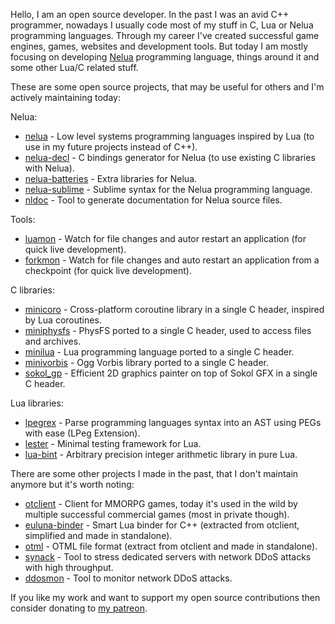 Hello, I am an open source developer. In the past I was an avid C++ programmer, nowadays I usually code most of my stuff in C, Lua or Nelua programming languages. Through my career I've created successful game engines, games, websites and development tools. But today I am mostly focusing on developing [Nelua](https://nelua.io/) programming language, things around it and some other Lua/C related stuff.

These are some open source projects, that may be useful for others and I'm actively maintaining today:

Nelua:
* [nelua](https://github.com/edubart/nelua-lang) - Low level systems programming languages inspired by Lua (to use in my future projects instead of C++).
* [nelua-decl](https://github.com/edubart/nelua-decl) - C bindings generator for Nelua (to use existing C libraries with Nelua).
* [nelua-batteries](https://github.com/edubart/nelua-batteries) - Extra libraries for Nelua.
* [nelua-sublime](https://github.com/edubart/nelua-sublime) - Sublime syntax for the Nelua programming language.
* [nldoc](https://github.com/edubart/nldoc) - Tool to generate documentation for Nelua source files.

Tools:
* [luamon](https://github.com/edubart/luamon) - Watch for file changes and autor restart an application (for quick live development).
* [forkmon](https://github.com/edubart/forkmon) - Watch for file changes and auto restart an application from a checkpoint (for quick live development).

C libraries:
* [minicoro](https://github.com/edubart/minicoro) - Cross-platform coroutine library in a single C header, inspired by Lua coroutines.
* [miniphysfs](https://github.com/edubart/miniphysfs) - PhysFS ported to a single C header, used to access files and archives.
* [minilua](https://github.com/edubart/minilua) - Lua programming language ported to a single C header.
* [minivorbis](https://github.com/edubart/minivorbis) - Ogg Vorbis library ported to a single C header.
* [sokol_gp](https://github.com/edubart/sokol_gp) - Efficient 2D graphics painter on top of Sokol GFX in a single C header.

Lua libraries:
* [lpegrex](https://github.com/edubart/lpegrex) - Parse programming languages syntax into an AST using PEGs with ease (LPeg Extension).
* [lester](https://github.com/edubart/lester) - Minimal testing framework for Lua.
* [lua-bint](https://github.com/edubart/lua-bint) - Arbitrary precision integer arithmetic library in pure Lua.

There are some other projects I made in the past, that I don't maintain anymore but it's worth noting:
* [otclient](https://github.com/edubart/otclient) - Client for MMORPG games, today it's used in the wild by multiple successful commercial games (most in private though).
* [euluna-binder](https://github.com/edubart/euluna-binder) - Smart Lua binder for C++ (extracted from otclient, simplified and made in standalone).
* [otml](https://github.com/edubart/otml) - OTML file format (extract from otclient and made in standalone).
* [synack](https://github.com/edubart/synack) - Tool to stress dedicated servers with network DDoS attacks with high throughput.
* [ddosmon](https://github.com/edubart/ddosmon) - Tool to monitor network DDoS attacks.

If you like my work and want to support my open source contributions then consider donating to [my patreon](https://www.patreon.com/edubart).
